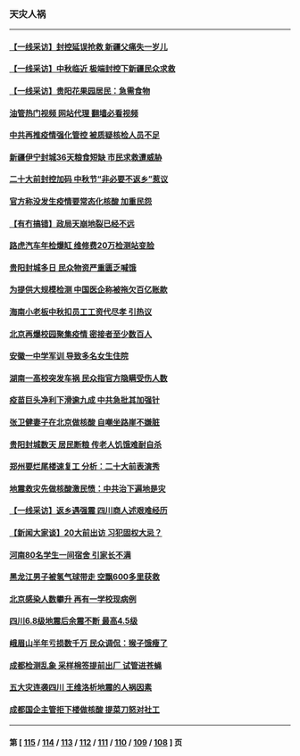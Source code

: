 ### 天灾人祸
---
#### [【一线采访】封控延误抢救 新疆父痛失一岁儿](../../pages/ncid280/n13820955.md?09100445) 
#### [【一线采访】中秋临近 极端封控下新疆民众求救](../../pages/ncid280/n13820889.md?09100445) 
#### [【一线采访】贵阳花果园居民：急需食物](../../pages/ncid280/n13820652.md?09100445) 
#### [油管热门视频 网站代理 翻墙必看视频](http://209.222.30.114:81/youtube.html?09100445)
#### [中共再推疫情强化管控 被质疑核检人员不足](../../pages/ncid280/n13820794.md?09100445) 
#### [新疆伊宁封城36天粮食短缺 市民求救遭威胁](../../pages/ncid280/n13820365.md?09100445) 
#### [二十大前封控加码 中秋节“非必要不返乡”惹议](../../pages/ncid280/n13820090.md?09100445) 
#### [官方称没发生疫情要常态化核酸 加重民怨](../../pages/ncid280/n13820097.md?09100445) 
#### [【有冇搞错】政局天崩地裂已经不远](../../pages/ncid280/n13819619.md?09100445) 
#### [路虎汽车年检爆缸 维修费20万检测站变脸](../../pages/ncid280/n13819981.md?09100445) 
#### [贵阳封城多日 民众物资严重匮乏喊饿](../../pages/ncid280/n13819813.md?09100445) 
#### [为提供大规模检测 中国医企称被拖欠百亿账款](../../pages/ncid280/n13819894.md?09100445) 
#### [海南小老板中秋扣员工工资代尽孝 引热议](../../pages/ncid280/n13819838.md?09100445) 
#### [北京再爆校园聚集疫情 密接者至少数百人](../../pages/ncid280/n13819733.md?09100445) 
#### [安徽一中学军训 导致多名女生住院](../../pages/ncid280/n13819752.md?09100445) 
#### [湖南一高校突发车祸 民众指官方隐瞒受伤人数](../../pages/ncid280/n13819708.md?09100445) 
#### [疫苗巨头净利下滑逾九成 中共急批其加强针](../../pages/ncid280/n13819738.md?09100445) 
#### [张卫健妻子在北京做核酸 自嘲坐路崖不嫌脏](../../pages/ncid280/n13819560.md?09100445) 
#### [贵阳封城数天 居民断粮 传老人饥饿难耐自杀](../../pages/ncid280/n13819504.md?09100445) 
#### [郑州要烂尾楼速复工 分析：二十大前表演秀](../../pages/ncid280/n13819405.md?09100445) 
#### [地震救灾先做核酸激民愤：中共治下遍地是灾](../../pages/ncid280/n13819273.md?09100445) 
#### [【一线采访】返乡遇强震 四川商人述艰难经历](../../pages/ncid280/n13819241.md?09100445) 
#### [【新闻大家谈】20大前出访 习犯固权大忌？](../../pages/ncid280/n13819345.md?09100445) 
#### [河南80名学生一间宿舍 引家长不满](../../pages/ncid280/n13819206.md?09100445) 
#### [黑龙江男子被氢气球带走 空飘600多里获救](../../pages/ncid280/n13819173.md?09100445) 
#### [北京感染人数攀升  再有一学校现病例](../../pages/ncid280/n13818945.md?09100445) 
#### [四川6.8级地震后余震不断 最高4.5级](../../pages/ncid280/n13818875.md?09100445) 
#### [峨眉山半年亏损数千万 民众调侃：猴子饿瘦了](../../pages/ncid280/n13818910.md?09100445) 
#### [成都检测乱象 采样棉签提前出厂 试管进苍蝇](../../pages/ncid280/n13818802.md?09100445) 
#### [五大灾连袭四川 王维洛析地震的人祸因素](../../pages/ncid280/n13818635.md?09100445) 
#### [成都国企主管拒下楼做核酸 提菜刀怒对社工](../../pages/ncid280/n13818818.md?09100445) 

---
#### 第 [ [115](./115.md?09100445) / [114](./114.md?09100445) / [113](./113.md?09100445) / [112](./112.md?09100445) / [111](./111.md?09100445) / [110](./110.md?09100445) / [109](./109.md?09100445) / [108](./108.md?09100445) ] 页
